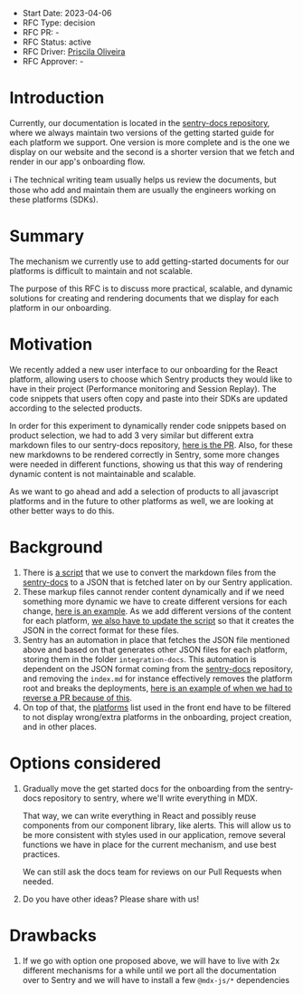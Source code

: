 - Start Date: 2023-04-06
- RFC Type: decision
- RFC PR: -
- RFC Status: active
- RFC Driver: [Priscila Oliveira](https://github.com/priscilawebdev)
- RFC Approver: -

# Introduction

Currently, our documentation is located in the [sentry-docs repository](https://github.com/getsentry/sentry-docs), where we always maintain two versions of the getting started guide for each platform we support. One version is more complete and is the one we display on our website and the second is a shorter version that we fetch and render in our app's onboarding flow.

<aside>
ℹ️ The technical writing team usually helps us review the documents, but those who add and maintain them are usually the engineers working on these platforms (SDKs).

</aside>

# Summary

The mechanism we currently use to add getting-started documents for our platforms is difficult to maintain and not scalable.

The purpose of this RFC is to discuss more practical, scalable, and dynamic solutions for creating and rendering documents that we display for each platform in our onboarding.

# Motivation

We recently added a new user interface to our onboarding for the React platform, allowing users to choose which Sentry products they would like to have in their project (Performance monitoring and Session Replay). The code snippets that users often copy and paste into their SDKs are updated according to the selected products.

In order for this experiment to dynamically render code snippets based on product selection, we had to add 3 very similar but different extra markdown files to our sentry-docs repository, [here is the PR](https://github.com/getsentry/sentry-docs/pull/6497). Also, for these new markdowns to be rendered correctly in Sentry, some more changes were needed in different functions, showing us that this way of rendering dynamic content is not maintainable and scalable.

As we want to go ahead and add a selection of products to all javascript platforms and in the future to other platforms as well, we are looking at other better ways to do this.

# Background

1. There is [a script](https://github.com/getsentry/sentry-docs/blob/16f1e2b115e50a677e03e19a71ad3b3b5fd9df51/src/gatsby/onPostBuild.ts#L132) that we use to convert the markdown files from the [sentry-docs](https://github.com/getsentry/sentry-docs) to a JSON that is fetched later on by our Sentry application.
2. These markup files cannot render content dynamically and if we need something more dynamic we have to create different versions for each change, [here is an example](https://github.com/getsentry/sentry-docs/pull/6497). As we add different versions of the content for each platform, [we also have to update the script](https://github.com/getsentry/sentry-docs/blob/16f1e2b115e50a677e03e19a71ad3b3b5fd9df51/src/gatsby/onPostBuild.ts#L76-L129) so that it creates the JSON in the correct format for these files.
3. Sentry has an automation in place that fetches the JSON file mentioned above and based on that generates other JSON files for each platform, storing them in the folder `integration-docs`. This automation is dependent on the JSON format coming from the [sentry-docs](https://github.com/getsentry/sentry-docs) repository, and removing the `index.md` for instance effectively removes the platform root and breaks the deployments, [here is an example of when we had to reverse a PR because of this](https://github.com/getsentry/sentry-docs/pull/6434).
4. On top of that, the [platforms](https://github.com/getsentry/sentry/blob/1902d6be1ee18c4ce22c0c09f6a6a1fa18128fad/static/app/data/platforms.tsx#L29-L72) list used in the front end have to be filtered to not display wrong/extra platforms in the onboarding, project creation, and in other places.

# Options considered

1. Gradually move the get started docs for the onboarding from the sentry-docs repository to sentry, where we'll write everything in MDX.

   That way, we can write everything in React and possibly reuse components from our component library, like alerts. This will allow us to be more consistent with styles used in our application, remove several functions we have in place for the current mechanism, and use best practices.

   We can still ask the docs team for reviews on our Pull Requests when needed.

2. Do you have other ideas? Please share with us!

# Drawbacks

1. If we go with option one proposed above, we will have to live with 2x different mechanisms for a while until we port all the documentation over to Sentry and we will have to install a few `@mdx-js/*` dependencies
